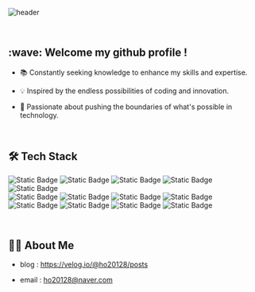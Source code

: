 ![header](https://capsule-render.vercel.app/api?type=cylinder&text=iOSDeveloper-Hansol&color=gradient)

<br/>

<h2>:wave: Welcome my github profile ! </h2>


   * 📚 Constantly seeking knowledge to enhance my skills and expertise.
   
   * 💡 Inspired by the endless possibilities of coding and innovation.
   
   * 🚀 Passionate about pushing the boundaries of what's possible in technology.

 <br/>

<h2>🛠️ Tech Stack</h2>
   
![Static Badge](https://img.shields.io/badge/Swift-orange)
![Static Badge](https://img.shields.io/badge/UIkit-black)
![Static Badge](https://img.shields.io/badge/SwiftUI-blue)
![Static Badge](https://img.shields.io/badge/RxSwift-hotpink)
![Static Badge](https://img.shields.io/badge/Combine-orange)
 <br/>
![Static Badge](https://img.shields.io/badge/CoreData-green) 
![Static Badge](https://img.shields.io/badge/SwiftData-green) 
![Static Badge](https://img.shields.io/badge/socketIO-black)
![Static Badge](https://img.shields.io/badge/Firebase-red)
 <br/>
![Static Badge](https://img.shields.io/badge/Slack-purple)
![Static Badge](https://img.shields.io/badge/Figma-pink)
![Static Badge](https://img.shields.io/badge/Notion-white)
![Static Badge](https://img.shields.io/badge/Git%26Github-gray)

<br/>

<h2>🧑‍💻 About Me</h2>

   * blog : https://velog.io/@ho20128/posts

   * email : ho20128@naver.com


<br/>
<br/>


